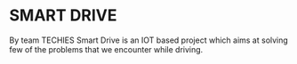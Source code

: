 # SMART DRIVE
By team TECHIES
Smart Drive is an IOT based project which aims at solving few of the problems that we encounter while driving.
